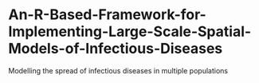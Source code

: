 # An-R-Based-Framework-for-Implementing-Large-Scale-Spatial-Models-of-Infectious-Diseases
Modelling the spread of infectious diseases in multiple populations

